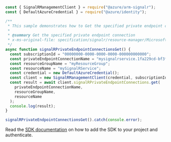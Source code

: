 ```javascript
const { SignalRManagementClient } = require("@azure/arm-signalr");
const { DefaultAzureCredential } = require("@azure/identity");

/**
 * This sample demonstrates how to Get the specified private endpoint connection
 *
 * @summary Get the specified private endpoint connection
 * x-ms-original-file: specification/signalr/resource-manager/Microsoft.SignalRService/stable/2022-02-01/examples/SignalRPrivateEndpointConnections_Get.json
 */
async function signalRPrivateEndpointConnectionsGet() {
  const subscriptionId = "00000000-0000-0000-0000-000000000000";
  const privateEndpointConnectionName = "mysignalrservice.1fa229cd-bf3f-47f0-8c49-afb36723997e";
  const resourceGroupName = "myResourceGroup";
  const resourceName = "mySignalRService";
  const credential = new DefaultAzureCredential();
  const client = new SignalRManagementClient(credential, subscriptionId);
  const result = await client.signalRPrivateEndpointConnections.get(
    privateEndpointConnectionName,
    resourceGroupName,
    resourceName
  );
  console.log(result);
}

signalRPrivateEndpointConnectionsGet().catch(console.error);
```

Read the [SDK documentation](https://github.com/Azure/azure-sdk-for-js/blob/%40azure%2Farm-signalr_5.1.0/sdk/signalr/arm-signalr/README.md) on how to add the SDK to your project and authenticate.
